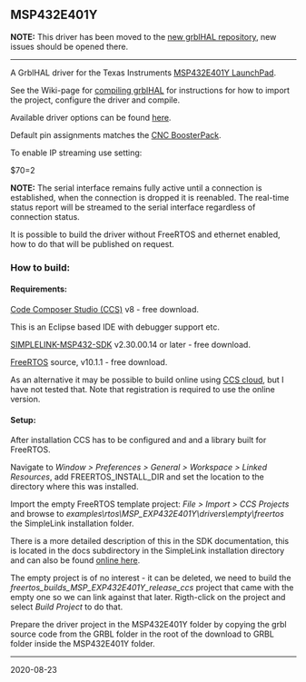 ## MSP432E401Y

__NOTE:__ This driver has been moved to the [new grblHAL repository](https://github.com/grblHAL/MSP432E401Y), new issues should be opened there.

---

A GrblHAL driver for the Texas Instruments [MSP432E401Y LaunchPad](http://www.ti.com/tool/MSP-EXP432E401Y#).

See the Wiki-page for [compiling grblHAL](https://github.com/terjeio/grblHAL/wiki/Compiling-GrblHAL) for instructions for how to import the project, configure the driver and compile.

Available driver options can be found [here](base/my_machine.h).

Default pin assignments matches the [CNC BoosterPack](https://github.com/terjeio/CNC_Boosterpack).

To enable IP streaming use setting:

$70=2

**NOTE:** The serial interface remains fully active until a connection is established, when the connection is dropped it is reenabled.
The real-time status report will be streamed to the serial interface regardless of connection status.

It is possible to build the driver without FreeRTOS and ethernet enabled, how to do that will be published on request.

### How to build:

#### Requirements:

[Code Composer Studio (CCS)](http://www.ti.com/tool/ccstudio) v8 - free download.

This is an Eclipse based IDE with debugger support etc.

[SIMPLELINK-MSP432-SDK](http://www.ti.com/tool/simplelink-msp432-sdk) v2.30.00.14 or later - free download.

[FreeRTOS](https://www.freertos.org/) source, v10.1.1 - free download.

As an alternative it may be possible to build online using [CCS cloud](https://dev.ti.com/), but I have not tested that. Note that registration is required to use the online version.

#### Setup:

After installation CCS has to be configured and and a library built for FreeRTOS.

Navigate to _Window > Preferences > General > Workspace > Linked Resources_, add FREERTOS_INSTALL_DIR and set the location to the directory where this was installed.

Import the empty FreeRTOS template project: _File > Import > CCS Projects_ and browse to _examples\rtos\MSP_EXP432E401Y\drivers\empty\freertos_ the SimpleLink installation folder.

There is a more detailed description of this in the SDK documentation, this is located in the docs subdirectory in the SimpleLink installation directory and can also be found [online here](http://dev.ti.com/tirex/content/simplelink_msp432e4_sdk_1_55_00_21/docs/simplelink_mcu_sdk/Quick_Start_Guide.html).

The empty project is of no interest - it can be deleted, we need to build the _freertos_builds_MSP_EXP432E401Y_release_ccs_ project that came with the empty one so we can link against that later. Rigth-click on the project and select _Build Project_ to do that.

Prepare the driver project in the MSP432E401Y folder by copying the grbl source code from the GRBL folder in the root of the download to GRBL folder inside the MSP432E401Y folder.

---
2020-08-23
